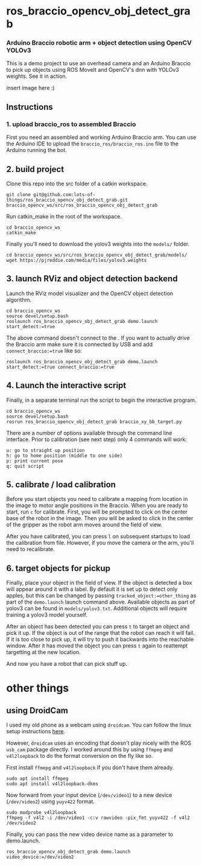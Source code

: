 
# ros_braccio_opencv_obj_detect_grab

### Arduino Braccio robotic arm + object detection using OpenCV YOLOv3

This is a demo project to use an overhead camera and an Arduino Braccio to pick up objects using ROS MoveIt and OpenCV's dnn with YOLOv3 weights.  See it in action.

insert image here :)

## Instructions

### 1. upload braccio_ros to assembled Braccio
First you need an assembled and working Arduino Braccio arm.  You can use the Arduino IDE to upload the `braccio_ros/braccio_ros.ino` file to the Arduino running the bot.

## 2. build project

Clone this repo into the src folder of a catkin workspace.
```
git clone git@github.com:lots-of-things/ros_braccio_opencv_obj_detect_grab.git braccio_opencv_ws/src/ros_braccio_opencv_obj_detect_grab
```

Run catkin_make in the root of the workspace.
```
cd braccio_opencv_ws
catkin_make
```
Finally you'll need to download the yolov3 weights into the `models/` folder.

```
cd braccio_opencv_ws/src/ros_braccio_opencv_obj_detect_grab/models/
wget https://pjreddie.com/media/files/yolov3.weights
```

## 3. launch RViz and object detection backend

Launch the RViz model visualizer and the OpenCV object detection algorithm.

```
cd braccio_opencv_ws
source devel/setup.bash
roslaunch ros_braccio_opencv_obj_detect_grab demo.launch start_detect:=true
```

The above command doesn't connect to the .  If you want to actually drive the Braccio arm make sure it is connected by USB and add `connect_braccio:=true` like so:
```
roslaunch ros_braccio_opencv_obj_detect_grab demo.launch start_detect:=true connect_braccio:=true
```

## 4. Launch the interactive script
Finally, in a separate terminal run the script to begin the interactive program.
```
cd braccio_opencv_ws
source devel/setup.bash
rosrun ros_braccio_opencv_obj_detect_grab braccio_xy_bb_target.py
```

There are a number of options available through the command line interface. Prior to calibration (see next step) only 4 commands will work:

```
u: go to straight up position
h: go to home position (middle to one side)
p: print current pose
q: quit script
```

## 5. calibrate / load calibration
Before you start objects you need to calibrate a mapping from location in the image to motor angle positions in the Braccio. When you are ready to start, run `c` for calibrate.  First, you will be prompted to click on the center base of the robot in the image.  Then you will be asked to click in the center of the gripper as the robot arm moves around the field of view.

After you have calibrated, you can press `l` on subsequent startups to load the calibration from file.  However, if you move the camera or the arm, you'll need to recalibrate.


## 6. target objects for pickup

Finally, place your object in the field of view.  If the object is detected a box will appear around it with a label.  By default it is set up to detect only apples, but this can be changed by passing `tracked_object:=other_thing` as part of the `demo.launch` launch command above. Available objects as part of yolov3 can be found in `models/yolov3.txt`. Additional objects will require training a yolov3 model yourself.

After an object has been detected you can press `t` to target an object and pick it up.  If the object is out of the range that the robot can reach it will fail.  If it is too close to pick up, it will try to push it backwards into the reachable window.  After it has moved the object you can press `t` again to reattempt targetting at the new location.

And now you have a robot that can pick stuff up.


# other things

## using DroidCam
I used my old phone as a webcam using `droidcam`. You can follow the linux setup instructions [here](https://www.dev47apps.com/droidcam/linux/).

However, `droidcam` uses an encoding that doesn't play nicely with the ROS `usb_cam` package directly.  I worked around this by using `ffmpeg` and `v4l2loopback` to do the format conversion on the fly like so.

First install `ffmepg` and `v4l2loopback` if you don't have them already.

```
sudo apt install ffmpeg
sudo apt install v4l2loopback-dkms
```

Now forward from your input device (`/dev/video1`) to a new device (`/dev/video2`) using `yuyv422` format.
```
sudo modprobe v4l2loopback
ffmpeg -f v4l2 -i /dev/video1 -c:v rawvideo -pix_fmt yuyv422 -f v4l2 /dev/video2
```

Finally, you can pass the new video device name as a parameter to demo.launch.
```
ros_braccio_opencv_obj_detect_grab demo.launch video_device:=/dev/video2
```